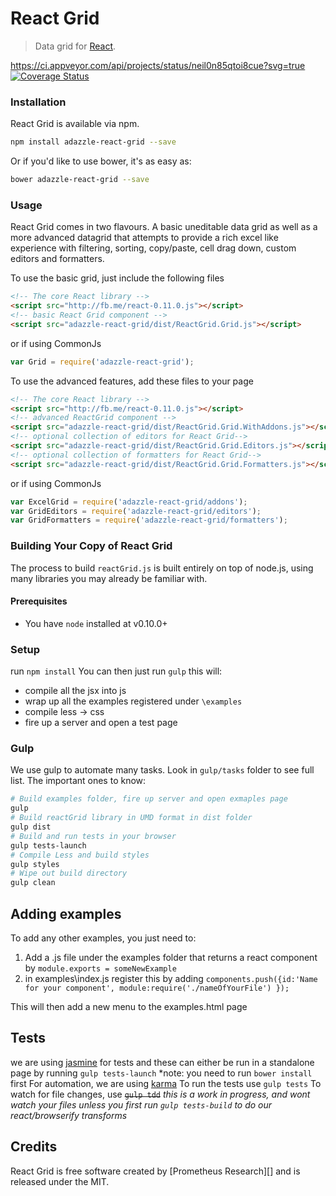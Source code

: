 React Grid
============
>Data grid for [React][].

https://ci.appveyor.com/api/projects/status/neil0n85qtoi8cue?svg=true [![Coverage Status](https://img.shields.io/coveralls/adazzle/react-grid.svg)](https://coveralls.io/r/adazzle/react-grid)



### Installation

React Grid is available via npm. 

```sh
npm install adazzle-react-grid --save
```

Or if you'd like to use bower, it's as easy as:

```sh
bower adazzle-react-grid --save
```

### Usage
React Grid comes in two flavours. A basic uneditable data grid as well as a more advanced datagrid that attempts to provide a rich excel like experience with filtering, sorting, copy/paste, cell drag down, custom editors and formatters. 

To use the basic grid, just include the following files

```html
<!-- The core React library -->
<script src="http://fb.me/react-0.11.0.js"></script>
<!-- basic React Grid component -->
<script src="adazzle-react-grid/dist/ReactGrid.Grid.js"></script>
```

or if using CommonJs

```js
var Grid = require('adazzle-react-grid');
```

To use the advanced features, add these files to your page
```html
<!-- The core React library -->
<script src="http://fb.me/react-0.11.0.js"></script>
<!-- advanced ReactGrid component -->
<script src="adazzle-react-grid/dist/ReactGrid.Grid.WithAddons.js"></script>
<!-- optional collection of editors for React Grid-->
<script src="adazzle-react-grid/dist/ReactGrid.Grid.Editors.js"></script>
<!-- optional collection of formatters for React Grid-->
<script src="adazzle-react-grid/dist/ReactGrid.Grid.Formatters.js"></script>
```

or if using CommonJs

```js
var ExcelGrid = require('adazzle-react-grid/addons');
var GridEditors = require('adazzle-react-grid/editors');
var GridFormatters = require('adazzle-react-grid/formatters');
```



### Building Your Copy of React Grid

The process to build `reactGrid.js` is built entirely on top of node.js, using many libraries you may already be familiar with.

#### Prerequisites

* You have `node` installed at v0.10.0+

### Setup
run `npm install`
You can then just run `gulp`
this will:
- compile all the jsx into js
- wrap up all the examples registered under `\examples`
- compile less -> css
- fire up a server and open a test page


### Gulp

We use gulp to automate many tasks. Look in ```gulp/tasks``` folder to see full list. The important ones to know:

```sh
# Build examples folder, fire up server and open exmaples page
gulp
# Build reactGrid library in UMD format in dist folder 
gulp dist
# Build and run tests in your browser
gulp tests-launch 
# Compile Less and build styles
gulp styles
# Wipe out build directory
gulp clean
```

## Adding examples
To add any other examples, you just need to:
1. Add a .js file under the examples folder that returns a react component by `module.exports = someNewExample`
2. in examples\index.js register this by adding `components.push({id:'Name for your component', module:require('./nameOfYourFile') });`

This will then add a new menu to the examples.html page

## Tests
we are using [jasmine](http://jasmine.github.io/) for tests and these can either be run in a standalone page by running `gulp tests-launch`
*note: you need to run `bower install` first
For automation, we are using [karma](http://karma-runner.github.io/)
To run the tests use `gulp tests`
To watch for file changes, use ~~`gulp tdd`~~
*this is a work in progress, and wont watch your files unless you first run `gulp tests-build` to do our react/browserify transforms*

## Credits

React Grid is free software created by [Prometheus Research][] and is released
under the MIT.

[React]: http://facebook.github.io/react/
[Prometheus Research, LLC]: http://prometheusresearch.com
